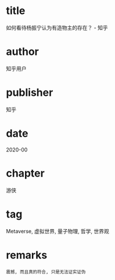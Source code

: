 # title
如何看待杨振宁认为有造物主的存在？ - 知乎

# author
知乎用户

# publisher
知乎

# date
2020-00

# chapter
游侠

# tag
Metaverse, 虚拟世界, 量子物理, 哲学, 世界观

# remarks
`震撼, 而且真的符合, 只是无法证实证伪`
